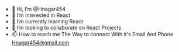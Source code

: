 - 👋 Hi, I’m @Hnagar454
- 👀 I’m interested in React
- 🌱 I’m currently learning React 
- 💞️ I’m looking to collaborate on React Projects 
- 📫 How to reach me  The Way to connect With it's Email And Phone Hnagar454@gmail.com

<!---
Hnagar454/Hnagar454 is a ✨ special ✨ repository because its `README.md` (this file) appears on your GitHub profile.
You can click the Preview link to take a look at your changes.
--->
